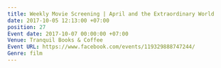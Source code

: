 ```yaml
---
title: Weekly Movie Screening | April and the Extraordinary World
date: 2017-10-05 12:13:00 +07:00
position: 27
Event date: 2017-10-07 00:00:00 +07:00
Venue: Tranquil Books & Coffee
Event URL: https://www.facebook.com/events/119329888747244/
Genre: film
---
```


